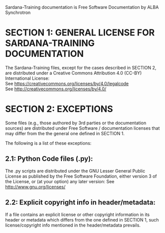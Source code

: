 Sardana-Training documentation is Free Software Documentation by
ALBA Synchrotron


SECTION 1: GENERAL LICENSE FOR SARDANA-TRAINING DOCUMENTATION
=============================================================

The Sardana-Training files, except for the cases described in SECTION 2,
are distributed under a Creative Commons Attribution 4.0 (CC-BY)
International License:  
See <https://creativecommons.org/licenses/by/4.0/legalcode>  
See <http://creativecommons.org/licenses/by/4.0/>


SECTION 2: EXCEPTIONS
=====================

Some files (e.g., those authored by 3rd parties or the documentation
sources) are distributed under Free Software / documentation licenses
that may differ from the the general one defined in SECTION 1.

The following is a list of these exceptions:

2.1: Python Code files (.py):
-----------------------------

The .py scripts are distributed under the GNU Lesser General Public License
as published by the Free Software Foundation, either version 3 of the License,
or (at your option) any later version:
See <http://www.gnu.org/licenses/>

2.2: Explicit copyright info in header/metadata:
------------------------------------------------

If a file contains an explicit license or other copyright information in
its header or metadata which differs from the one defined in SECTION 1,
such license/copyright info mentioned in the header/metadata prevails.

